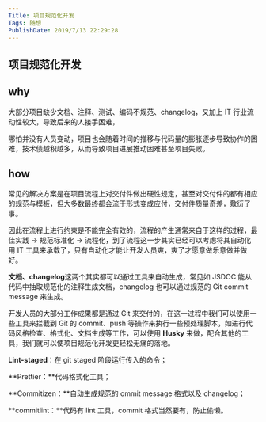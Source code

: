 ```yaml
---
Title: 项目规范化开发
Tags: 随想
PublishDate: 2019/7/13 22:29:28
---
```


## 项目规范化开发

## why

大部分项目缺少文档、注释、测试、编码不规范、changelog，又加上 IT 行业流动性较大，导致后来的人接手困难，

哪怕并没有人员变动，项目也会随着时间的推移与代码量的膨胀逐步导致协作的困难，技术债越积越多，从而导致项目进展推动困难甚至项目失败。

## how

常见的解决方案是在项目流程上对交付件做出硬性规定，甚至对交付件的都有相应的规范与模板，但大多数最终都会流于形式变成应付，交付件质量奇差，敷衍了事。

因此在流程上进行约束是不能完全有效的，流程的产生通常来自于这样的过程，最佳实践 -> 规范标准化 -> 流程化，到了流程这一步其实已经可以考虑将其自动化用 IT 工具来承载了，只有自动化才能让开发人员爽，爽了才愿意做乐意做并做好。

**文档、changelog**这两个其实都可以通过工具来自动生成，常见如 JSDOC 能从代码中抽取规范化的注释生成文档，changelog 也可以通过规范的 Git commit message 来生成。

开发人员的大部分工作成果都是通过 Git 来交付的，在这一过程中我们可以使用一些工具来拦截到 Git 的 commit、push 等操作来执行一些预处理脚本，如进行代码风格检查、格式化、文档生成等工作，可以使用 **Husky** 来做，配合其他的工具，我们就可以使项目规范化开发更轻松无痛的落地。

**Lint-staged**：在 git staged 阶段运行传入的命令；

**Prettier：**代码格式化工具；

**Commitizen：**自动生成规范的 ommit message 格式以及 changelog；

**commitlint：**代码有 lint 工具，commit 格式当然要有，防止偷懒。